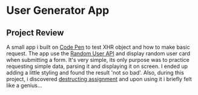 # User Generator App

## Project Review

A small app i built on [Code Pen](https://codepen.io/jordanFalaise/pen/yLKaKwr) to test XHR object and how to make basic request. The app use the [Random User API](https://randomuser.me/) and display random user card when submitting a form. It's very simple, its only purpose was to practice requesting simple data, parsing it and displaying it on screen. I ended up adding a little styling and found the result 'not so bad'. Also, during this project, i discovered [destructing assignment](https://developer.mozilla.org/en-US/docs/Web/JavaScript/Reference/Operators/Destructuring_assignment) and upon using it i briefly felt like a genius...
